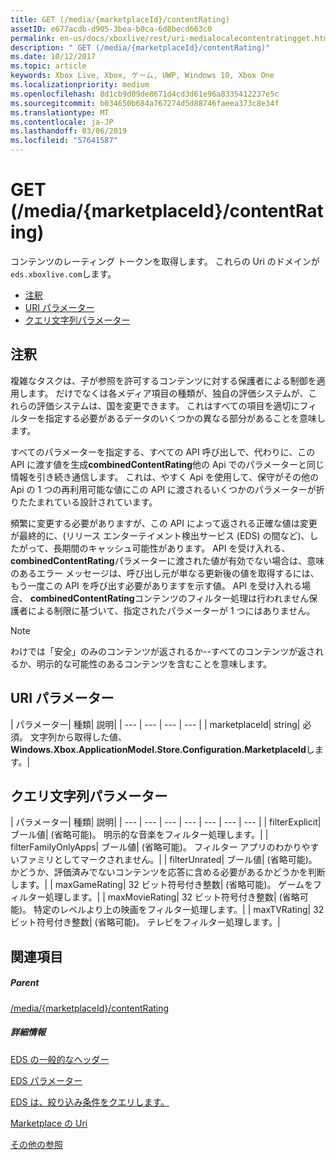 ```yaml
---
title: GET (/media/{marketplaceId}/contentRating)
assetID: e677acdb-d905-3bea-b0ca-6d8becd663c0
permalink: en-us/docs/xboxlive/rest/uri-medialocalecontentratingget.html
description: " GET (/media/{marketplaceId}/contentRating)"
ms.date: 10/12/2017
ms.topic: article
keywords: Xbox Live, Xbox, ゲーム, UWP, Windows 10, Xbox One
ms.localizationpriority: medium
ms.openlocfilehash: 8d1cb9d09de8671d4cd3d61e96a8335412237e5c
ms.sourcegitcommit: b034650b684a767274d5d88746faeea373c8e34f
ms.translationtype: MT
ms.contentlocale: ja-JP
ms.lasthandoff: 03/06/2019
ms.locfileid: "57641587"
---
```

# <a name="get-mediamarketplaceidcontentrating"></a>GET (/media/{marketplaceId}/contentRating)
コンテンツのレーティング トークンを取得します。 これらの Uri のドメインが`eds.xboxlive.com`します。
 
  * [注釈](#ID4EV)
  * [URI パラメーター](#ID4ELB)
  * [クエリ文字列パラメーター](#ID4EWB)
 
<a id="ID4EV"></a>

 
## <a name="remarks"></a>注釈
 
複雑なタスクは、子が参照を許可するコンテンツに対する保護者による制御を適用します。 だけでなくは各メディア項目の種類が、独自の評価システムが、これらの評価システムは、国を変更できます。 これはすべての項目を適切にフィルターを指定する必要があるデータのいくつかの異なる部分があることを意味します。
 
すべてのパラメーターを指定する、すべての API 呼び出しで、代わりに、この API に渡す値を生成**combinedContentRating**他の Api でのパラメーターと同じ情報を引き続き通信します。 これは、やすく Api を使用して、保守がその他の Api の 1 つの再利用可能な値にこの API に渡されるいくつかのパラメーターが折りたたまれている設計されています。
 
頻繁に変更する必要がありますが、この API によって返される正確な値は変更が最終的に、(リリース エンターテイメント検出サービス (EDS) の間など)、したがって、長期間のキャッシュ可能性があります。 API を受け入れる、 **combinedContentRating**パラメーターに渡された値が有効でない場合は、意味のあるエラー メッセージは、呼び出し元が単なる更新後の値を取得するには、もう一度この API を呼び出す必要がありますを示す値。 API を受け入れる場合、 **combinedContentRating**コンテンツのフィルター処理は行われません保護者による制限に基づいて、指定されたパラメーターが 1 つにはありません。 

> [!NOTE] 
> わけでは「安全」のみのコンテンツが返されるか--すべてのコンテンツが返されるか、明示的な可能性のあるコンテンツを含むことを意味します。 


  
<a id="ID4ELB"></a>

 
## <a name="uri-parameters"></a>URI パラメーター
 
| パラメーター| 種類| 説明| 
| --- | --- | --- | --- | 
| marketplaceId| string| 必須。 文字列から取得した値、 <b>Windows.Xbox.ApplicationModel.Store.Configuration.MarketplaceId</b>します。| 
  
<a id="ID4EWB"></a>

 
## <a name="query-string-parameters"></a>クエリ文字列パラメーター
 
| パラメーター| 種類| 説明| 
| --- | --- | --- | --- | --- | --- | --- | 
| filterExplicit| ブール値| (省略可能)。 明示的な音楽をフィルター処理します。| 
| filterFamilyOnlyApps| ブール値| (省略可能)。 フィルター アプリのわかりやすいファミリとしてマークされません。| 
| filterUnrated| ブール値| (省略可能)。 かどうか、評価済みでないコンテンツを応答に含める必要があるかどうかを判断します。| 
| maxGameRating| 32 ビット符号付き整数| (省略可能)。 ゲームをフィルター処理します。| 
| maxMovieRating| 32 ビット符号付き整数| (省略可能)。 特定のレベルより上の映画をフィルター処理します。| 
| maxTVRating| 32 ビット符号付き整数| (省略可能)。 テレビをフィルター処理します。| 
  
<a id="ID4E5D"></a>

 
## <a name="see-also"></a>関連項目
 
<a id="ID4EAE"></a>

 
##### <a name="parent"></a>Parent 

[/media/{marketplaceId}/contentRating](uri-medialocalecontentrating.md)

  
<a id="ID4EKE"></a>

 
##### <a name="further-information"></a>詳細情報 

[EDS の一般的なヘッダー](../../additional/edscommonheaders.md)

 [EDS パラメーター](../../additional/edsparameters.md)

 [EDS は、絞り込み条件をクエリします。](../../additional/edsqueryrefiners.md)

 [Marketplace の Uri](atoc-reference-marketplace.md)

 [その他の参照](../../additional/atoc-xboxlivews-reference-additional.md)

   